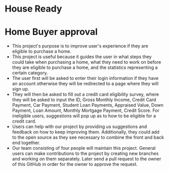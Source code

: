 # House Ready
# Home Buyer approval

- This project's purpose is to improve user's experience if they are eligible to purchase a home.
- This project is useful because it guides the user in what steps they could take when purchasing a home, what they need to work on before they are eligible to purchase a home, and the statistics representing a certain category. 
- The user first will be asked to enter their login information if they have an account otherwise they will be redirected to a page where they will sign up.
-  They will then be asked to fill out a credit card eligibility survey, where they will be asked to input the ID, Gross Monthly Income, Credit Card Payment, Car Payment, Student Loan Payments, Appraised Value, Down Payment, Loan Amount, Monthly Mortgage Payment, Credit Score. For ineligible users, suggestions will pop up as to how to be eligible for a credit card.
-  Users can help with our project by providing us suggestions and feedback on how to keep improving them. Additionally, they could add to the open source as they see necessary to combine the front and back end together.
-  Our team consisting of four people will maintain this project. General users can make contributions to the project by creating new branches and working on them separately. Later send a pull request to the owner of this GitHub in order for the owner to approve the request.  
